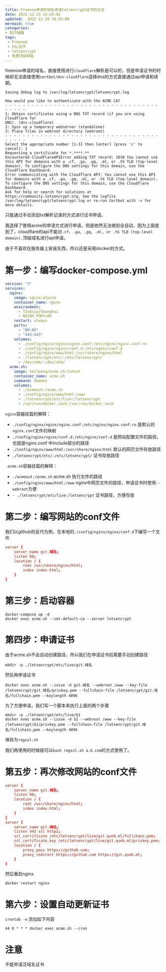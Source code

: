 ```yaml
---
title: Freenow申请的域名申请letsencrypt证书的方法
date: 2022-12-23 14:24:02
updated:  2022-12-29 10:50:00
mermaid: true
categories:
- 知识储备
tags:
 - Freenom
 - SSL证书
 - letsencrypt
 - 免费顶级域名
---
```



freenow申请的域名，直接使用进行`cloudflare`解析是可以的，但是申请证书的时候却无法直接使用`certbot/dns-cloudflare`选择dns的方式直接通过api申请和续期。
```log
Saving debug log to /var/log/letsencrypt/letsencrypt.log

How would you like to authenticate with the ACME CA?
- - - - - - - - - - - - - - - - - - - - - - - - - - - - - - - - - - - - - - - -
1: Obtain certificates using a DNS TXT record (if you are using Cloudflare for
DNS). (dns-cloudflare)
2: Spin up a temporary webserver (standalone)
3: Place files in webroot directory (webroot)
- - - - - - - - - - - - - - - - - - - - - - - - - - - - - - - - - - - - - - - -
Select the appropriate number [1-3] then [enter] (press 'c' to cancel): 1
Requesting a certificate for *.****.**
Encountered CloudFlareAPIError adding TXT record: 1038 You cannot use this API for domains with a .cf, .ga, .gq, .ml, or .tk TLD (top-level domain). To configure the DNS settings for this domain, use the Cloudflare Dashboard.
Error communicating with the Cloudflare API: You cannot use this API for domains with a .cf, .ga, .gq, .ml, or .tk TLD (top-level domain). To configure the DNS settings for this domain, use the Cloudflare Dashboard.
Ask for help or search for solutions at https://community.letsencrypt.org. See the logfile /var/log/letsencrypt/letsencrypt.log or re-run Certbot with -v for more details.
```

只能通过手动添加txt解析记录的方式进行证书申请。

我选择了使用acme的申请方式进行申请，但是依然无法做到全自动，因为上面提到了，cloudflare的api不能对`.cf, .ga, .gq, .ml, or .tk TLD (top-level domain).`顶级域名进行api申请。

由于不喜欢在服务器上安装东西，所以还是采用docker的方式。

# 第一步：编写docker-compose.yml

```yml
version: "3"
services:
  nginx:
    image: nginx:alpine
    container_name: nginx
    environment:
      - TZ=Asia/Shanghai
      - NGINX_PORT=80
    restart: always
    ports:
      - "80:80"
      - "443:443"
    volumes:
      - ./config/nginx/nginx/nginx.conf:/etc/nginx/nginx.conf:ro
      - ./config/nginx/nginx/conf.d:/etc/nginx/conf.d
      - ./config/nginx/www/html:/usr/share/nginx/html
      - ./letsencrypt/etc/:/etc/letsencrypt/
      - /dev/shm/:/dev/shm/
  acme.sh:
    image: neilpang/acme.sh:latest
    container_name: acme.sh
    command: daemon
    volumes:
      - ./acmeout:/acme.sh
      - ./config/nginx/www/html:/www
      - ./letsencrypt/etc/live:/letsencrypt
      - /var/run/docker.sock:/var/run/docker.sock
```

`nginx`容器挂载的解释：

- `./config/nginx/nginx/nginx.conf:/etc/nginx/nginx.conf:ro` 是默认的`nginx.conf`文件的映射
- `./config/nginx/nginx/conf.d:/etc/nginx/conf.d` 是网站配置文件的路径，也就是nginx.conf 中include部分的路径
- `./config/nginx/www/html:/usr/share/nginx/html` 默认的网页文件存放路径
- `./letsencrypt/etc/:/etc/letsencrypt/` 证书存放路径

` acme.sh`容器挂载的解释：

- `./acmeout:/acme.sh` acme.sh 执行文件的路径
- `./config/nginx/www/html:/www` nginx中网页文件的路径，申请证书时使用`--webroot`方便
- `- ./letsencrypt/etc/live:/letsencrypt` 证书路径，方便存放


# 第二步：编写网站的conf文件

我们以github的反代为例，在本地的`./config/nginx/nginx/conf.d`下编写一个文件

```conf
server {
    server_name git.域名;
    listen 80;
    location / {
        root /usr/share/nginx/html;
        index index.html;
    }
}
```

# 第三步：启动容器

```shell
docker-compose up -d
docker exec acme.sh --set-default-ca --server letsencrypt
```

# 第四步：申请证书

由于acme.sh不会自动创建路径，所以我们在申请证书前需要手动创建路径

```shell
mkdir -p ./letsencrypt/etc/live/git.域名
```

然后再申请证书

```shell
docker exec acme.sh --issue -d git.域名 --webroot /www --key-file /letsencrypt/git.域名/privkey.pem --fullchain-file /letsencrypt/git.域名/fullchain.pem --keylength 4096
```

为了方便申请，我们写一个脚本来执行上面的两个步骤
```shell
mkdir -p ./letsencrypt/etc/live/$1
docker exec acme.sh --issue -d $1 --webroot /www --key-file /letsencrypt/$1/privkey.pem --fullchain-file /letsencrypt/git.域名/fullchain.pem --keylength 4096
```

保存为`regssl.sh`

我们再使用的时候就可以`bash regssl.sh a.b.com`的方式使用了。

# 第五步：再次修改网站的conf文件

```conf
server {
    server_name git.域名;
    listen 80;
    location / {
        root /usr/share/nginx/html;
        index index.html;
    }
}
server {
    server_name git.域名;
    listen 443 ssl http2;
    ssl_certificate /etc/letsencrypt/live/git.qunb.ml/fullchain.pem; 
    ssl_certificate_key /etc/letsencrypt/live/git.qunb.ml/privkey.pem; 
    location / {
        proxy_pass https://github.com;
        proxy_redirect https://github.com https://git.qunb.ml;
    }
}
```

然后重启nginx

```shell
docker restart nginx
```

# 第六步：设置自动更新证书

`crontab -e`
添加如下内容

```cron
44 0 * * * docker exec acme.sh --cron
```

# 注意

不能申请泛域名证书
